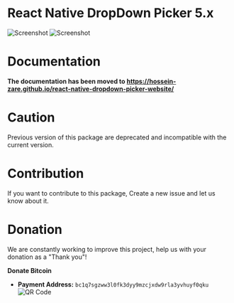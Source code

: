 # React Native DropDown Picker 5.x

![Screenshot](https://user-images.githubusercontent.com/56504893/116789802-faec4700-aac5-11eb-837b-86f18cbfcf3d.png)
![Screenshot](https://user-images.githubusercontent.com/56504893/116789839-2c651280-aac6-11eb-99e0-b43b608ed8c7.png)

# Documentation
**The documentation has been moved to https://hossein-zare.github.io/react-native-dropdown-picker-website/**

# Caution
Previous version of this package are deprecated and incompatible with the current version.

# Contribution
If you want to contribute to this package, Create a new issue and let us know about it.

# Donation
We are constantly working to improve this project, help us with your donation as a "Thank you"!

**Donate Bitcoin**
+ **Payment Address:** `bc1q7sgzww3l0fk3dyy9mzcjxdw9rla3yvhuyf0qku`  
![QR Code](https://user-images.githubusercontent.com/56504893/116758583-a0031300-aa25-11eb-9624-0009346d2290.png)